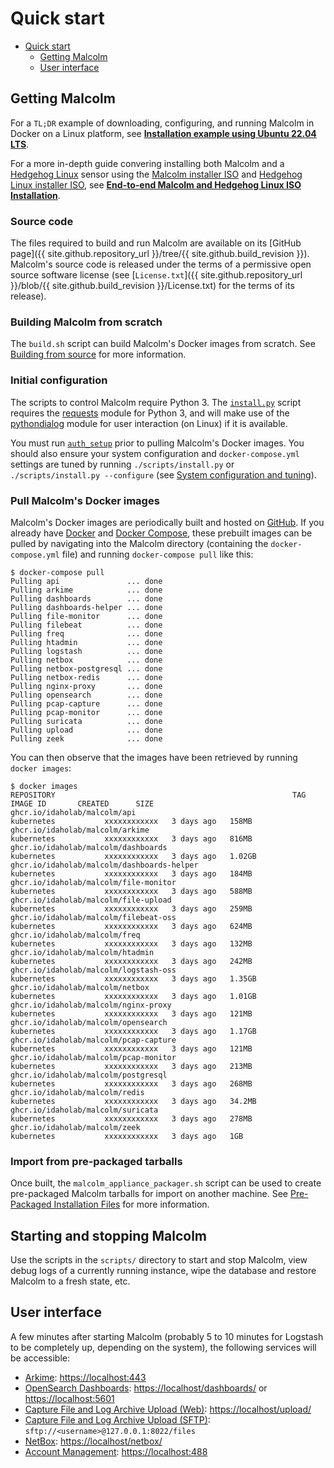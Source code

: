 # <a name="QuickStart"></a>Quick start

* [Quick start](#QuickStart)
    - [Getting Malcolm](#GetMalcolm)
    - [User interface](#UserInterfaceURLs)

## <a name="GetMalcolm"></a>Getting Malcolm

For a `TL;DR` example of downloading, configuring, and running Malcolm in Docker on a Linux platform, see **[Installation example using Ubuntu 22.04 LTS](ubuntu-install-example.md#InstallationExample)**.

For a more in-depth guide convering installing both Malcolm and a [Hedgehog Linux](hedgehog.md) sensor using the [Malcolm installer ISO](malcolm-iso.md#ISO) and [Hedgehog Linux installer ISO](hedgehog-installation.md#HedgehogInstallation), see **[End-to-end Malcolm and Hedgehog Linux ISO Installation](malcolm-hedgehog-e2e-iso-install.md#InstallationExample)**.

### Source code

The files required to build and run Malcolm are available on its [GitHub page]({{ site.github.repository_url }}/tree/{{ site.github.build_revision }}). Malcolm's source code is released under the terms of a permissive open source software license (see [`License.txt`]({{ site.github.repository_url }}/blob/{{ site.github.build_revision }}/License.txt)  for the terms of its release).

### Building Malcolm from scratch

The `build.sh` script can build Malcolm's Docker images from scratch. See [Building from source](development.md#Build) for more information.

### Initial configuration

The scripts to control Malcolm require Python 3. The [`install.py`](malcolm-config.md#ConfigAndTuning) script requires the [requests](https://docs.python-requests.org/en/latest/) module for Python 3, and will make use of the [pythondialog](https://pythondialog.sourceforge.io/) module for user interaction (on Linux) if it is available.

You must run [`auth_setup`](authsetup.md#AuthSetup) prior to pulling Malcolm's Docker images. You should also ensure your system configuration and `docker-compose.yml` settings are tuned by running `./scripts/install.py` or `./scripts/install.py --configure` (see [System configuration and tuning](malcolm-config.md#ConfigAndTuning)).
    
### Pull Malcolm's Docker images

Malcolm's Docker images are periodically built and hosted on [GitHub](https://github.com/orgs/idaholab/packages?repo_name=Malcolm). If you already have [Docker](https://www.docker.com/) and [Docker Compose](https://docs.docker.com/compose/), these prebuilt images can be pulled by navigating into the Malcolm directory (containing the `docker-compose.yml` file) and running `docker-compose pull` like this:
```
$ docker-compose pull
Pulling api               ... done
Pulling arkime            ... done
Pulling dashboards        ... done
Pulling dashboards-helper ... done
Pulling file-monitor      ... done
Pulling filebeat          ... done
Pulling freq              ... done
Pulling htadmin           ... done
Pulling logstash          ... done
Pulling netbox            ... done
Pulling netbox-postgresql ... done
Pulling netbox-redis      ... done
Pulling nginx-proxy       ... done
Pulling opensearch        ... done
Pulling pcap-capture      ... done
Pulling pcap-monitor      ... done
Pulling suricata          ... done
Pulling upload            ... done
Pulling zeek              ... done
```

You can then observe that the images have been retrieved by running `docker images`:
```
$ docker images
REPOSITORY                                                     TAG               IMAGE ID       CREATED      SIZE
ghcr.io/idaholab/malcolm/api                                              kubernetes           xxxxxxxxxxxx   3 days ago   158MB
ghcr.io/idaholab/malcolm/arkime                                           kubernetes           xxxxxxxxxxxx   3 days ago   816MB
ghcr.io/idaholab/malcolm/dashboards                                       kubernetes           xxxxxxxxxxxx   3 days ago   1.02GB
ghcr.io/idaholab/malcolm/dashboards-helper                                kubernetes           xxxxxxxxxxxx   3 days ago   184MB
ghcr.io/idaholab/malcolm/file-monitor                                     kubernetes           xxxxxxxxxxxx   3 days ago   588MB
ghcr.io/idaholab/malcolm/file-upload                                      kubernetes           xxxxxxxxxxxx   3 days ago   259MB
ghcr.io/idaholab/malcolm/filebeat-oss                                     kubernetes           xxxxxxxxxxxx   3 days ago   624MB
ghcr.io/idaholab/malcolm/freq                                             kubernetes           xxxxxxxxxxxx   3 days ago   132MB
ghcr.io/idaholab/malcolm/htadmin                                          kubernetes           xxxxxxxxxxxx   3 days ago   242MB
ghcr.io/idaholab/malcolm/logstash-oss                                     kubernetes           xxxxxxxxxxxx   3 days ago   1.35GB
ghcr.io/idaholab/malcolm/netbox                                           kubernetes           xxxxxxxxxxxx   3 days ago   1.01GB
ghcr.io/idaholab/malcolm/nginx-proxy                                      kubernetes           xxxxxxxxxxxx   3 days ago   121MB
ghcr.io/idaholab/malcolm/opensearch                                       kubernetes           xxxxxxxxxxxx   3 days ago   1.17GB
ghcr.io/idaholab/malcolm/pcap-capture                                     kubernetes           xxxxxxxxxxxx   3 days ago   121MB
ghcr.io/idaholab/malcolm/pcap-monitor                                     kubernetes           xxxxxxxxxxxx   3 days ago   213MB
ghcr.io/idaholab/malcolm/postgresql                                       kubernetes           xxxxxxxxxxxx   3 days ago   268MB
ghcr.io/idaholab/malcolm/redis                                            kubernetes           xxxxxxxxxxxx   3 days ago   34.2MB
ghcr.io/idaholab/malcolm/suricata                                         kubernetes           xxxxxxxxxxxx   3 days ago   278MB
ghcr.io/idaholab/malcolm/zeek                                             kubernetes           xxxxxxxxxxxx   3 days ago   1GB
```

### Import from pre-packaged tarballs

Once built, the `malcolm_appliance_packager.sh` script can be used to create pre-packaged Malcolm tarballs for import on another machine. See [Pre-Packaged Installation Files](development.md#Packager) for more information.

## Starting and stopping Malcolm

Use the scripts in the `scripts/` directory to start and stop Malcolm, view debug logs of a currently running
instance, wipe the database and restore Malcolm to a fresh state, etc.

## <a name="UserInterfaceURLs"></a>User interface

A few minutes after starting Malcolm (probably 5 to 10 minutes for Logstash to be completely up, depending on the system), the following services will be accessible:

* [Arkime](https://arkime.com/): [https://localhost:443](https://localhost:443)
* [OpenSearch Dashboards](https://opensearch.org/docs/latest/dashboards/index/): [https://localhost/dashboards/](https://localhost/dashboards/) or [https://localhost:5601](https://localhost:5601)
* [Capture File and Log Archive Upload (Web)](upload.md#Upload): [https://localhost/upload/](https://localhost/upload/)
* [Capture File and Log Archive Upload (SFTP)](upload.md#Upload): `sftp://<username>@127.0.0.1:8022/files`
* [NetBox](asset-interaction-analysis.md#AssetInteractionAnalysis): [https://localhost/netbox/](https://localhost/netbox/)
* [Account Management](authsetup.md#AuthBasicAccountManagement): [https://localhost:488](https://localhost:488)